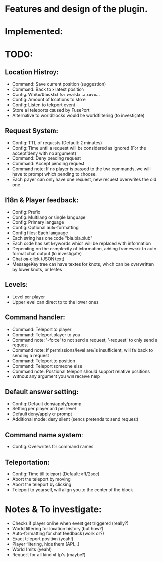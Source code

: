 # Features and design of the plugin.

# Implemented:

# TODO:

## Location Histroy:
- Command: Save current position (suggestion)
- Command: Back to x latest position
- Config: White/Blacklist for worlds to save...
- Config: Amount of locations to store
- Config: Listen to teleport event
- Store all teleports caused by FusePort
- Alternative to worldblocks would be worldfiltering (to investigate)

## Request System:
- Config: TTL of requests (Default: 2 minutes)
- Config: Time until a request will be considered as ignored (For the accept/deny with no argument)
- Command: Deny pending request
- Command: Accept pending request
- Command note: If no player is passed to the two commands, we will have to prompt which pending to choose.
- Each player can only have one request, new request overwrites the old one

## I18n & Player feedback:
- Config: Prefix
- Config: Multilang or single language
- Config: Primary language
- Config: Optional auto-formatting
- Config files: Each language
- Each string has one code "bla.bla.blub"
- Each code has set keywords <player1> <playerTo> which will be replaced with information
- Depending on the complexity of information, adding framework to auto-format chat output (to investigate)
- Chat on-click (JSON text)
- MessageKey tree can have textes for knots, which can be overwritten by lower knots, or leafes

## Levels:
- Level per player
- Upper level can direct tp to the lower ones

## Command handler:
- Command: Teleport to player
- Command: Teleport player to you
- Command note: '-force' to not send a request, '-request' to only send a request
- Command note: If permissions/level are/is insufficient, will fallback to sending a request
- Command: Teleport to position
- Command: Teleport someone else
- Command note: Positional teleport should support relative positions
- Without any argument you will receive help

## Default answer setting:
- Config: Default deny/apply/prompt
- Setting per player and per level
- Default deny/apply or prompt
- Additional mode: deny silent (sends pretends to send request)

## Command name system:
- Config: Overwrites for command names

## Teleportation:
- Config: Time till teleport (Default: off/2sec)
- Abort the teleport by moving
- Abort the teleport by clicking
- Teleport to yourself, will align you to the center of the block

# Notes & To investigate:
- Checks if player online when event get triggered (really?)
- World filtering for location history (but how?)
- Auto-formatting for chat feedback (work or?)
- Exact teleport position (yeah!)
- Player filtering, hide them (API...)
- World limits (yeah!)
- Request for all kind of tp's (maybe?)